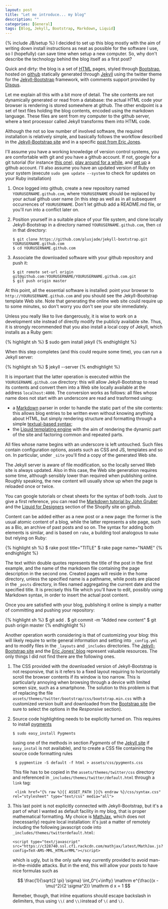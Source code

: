 ```yaml
---
layout: post
title: "Let me introduce... my blog"
description: ""
categories: [General]
tags: [Blog, Jekyll, Bootstrap, Markdown, Liquid]
---
```

{% include JB/setup %}
I decided to set up this blog mostly with the aim of writing down install
instructions as neat as possible for the software I use, so I (hopefully)
can save time when setup a new computer. So, why don't
describe the technology behind the blog itself as a first post?

Quick and dirty: the blog is a set of [HTML](http://en.wikipedia.org/wiki/HTML)
pages, styled through [Bootstrap](http://twitter.github.com/bootstrap/), hosted
on [github](http://github.com) statically generated through
[Jekyll](http://jekyllrb.com) using the twitter theme for the
[Jekyll-Bootstrap](http://jekyllbootstrap.com) framework, with comments support
provided by [Disqus](http://diqus.com).

Let me explain all this with a bit more of detail. The site contents are not
dynamically generated or read from a database: the actual HTML code your browser
is rendering is stored somewhere at github. The other endpoint is a set of text
files holding the blog contents, encoded using the markdown language. These files
are sent from my computer to the github server, where a text processor called
Jekyll transforms them into HTML code.

Although the not so low number of involved software, the required installation is
relatively simple, and basically follows the workflow described in the
[Jekyll-Bootstrap site](http://jekyllbootstrap.com) and in a specific [post from
Eric Jones](http://erjjones.github.com/blog/How-I-built-my-blog-in-one-day).

I'll assume you have a working knowledge of version control systems, you are
comfortable with git and you have a github account. If not, google for a git
tutorial (for instance [this one](http://learn.github.com/p/intro.html)),
[play around for a while](http://try.github.com), and [set
up](http://github.com/signup) a github account. I'll also assume you have an
updated version of Ruby on your system (execute `sudo gem update --system` to
check for updates on your Ruby installation)

1. Once logged into github, create a new repository named
   `YOURUSERNAME.github.com`, where `YOURUSERNAME` should be replaced by your
   actual github user name (in this step as well as in all subsequent occurrences
   of `YOURUSERNAME`. Don't let github add a README.md file, or you'll run
   into a conflict later on.
2. Position yourself in a suitable place of your file system, and clone locally
   Jekyll-Bootstrap in a directory named `YOURUSERNAME.github.com`, then `cd` in
   that directory:

       $ git clone https://github.com/plusjade/jekyll-bootstrap.git YOURUSERNAME.github.com
       $ cd YOURUSERNAME.github.com

3. Associate the downloaded software with your github repository and push it:

       $ git remote set-url origin git@github.com:YOURUSERNAME/YOURUSERNAME.github.com.git
       $ git push origin master

At this point, all the essential software is installed: point your browser to
`http://YOURUSERNAME.github.com` and you should see the Jekyll-Bootstrap template
Web site. Note that generating the online web site could require up to some minutes,
so don't worry you don't see your site immediately.

Unless you really like to live dangerously, it is wise to work on a development site
instead of directly modify the publicly available site. Thus, it is strongly recommended
that you also install a local copy of Jekyll, which installs as a Ruby gem:

{% highlight sh %}
$ sudo gem install jekyll
{% endhighlight %}

When this step completes (and this could require some time), you can run a
Jekyll server:

{% highlight sh %}
$ jekyll --server
{% endhighlight %}

It is important that the latter operation is executed within the
`YOURUSERNAME.github.com` directory: this will allow Jekyll-Bootstrap to read its contents
and convert them into a Web site locally available at the address `localhost:4000`.
The conversion works as follows: all files whose name does not start with an underscore
are read and trasformed using:

* a [Markdown](http://daringfireball.net/projects/markdown/) parser in order to
  handle the static part of the site contents: this allows blog entries to be written
  even without knowing anything about HTML, but simply rendering structure and formatting
  through a simple [textual-based
  syntax](http://daringfireball.net/projects/markdown/syntax);
* the [Liquid templating engine](http://liquidmarkup.org/) with the aim of rendering the
  dynamic part of the site and factoring common and repeated parts.

All files whose name begins with an underscore is left untouched. Such files contain
configuration options, assets such as CSS and JS, templates and so on. In particular,
under `_site` you'll find a copy of the generated Web site.

The Jekyll server is aware of file modification, so the locally served Web site is always
updated. Also in this case, the Web site generation requires some time,
although sensibly lower than required when publishing online. Roughly speaking, the new
content will usually show up when the page is reloaded once or twice.

You can google tutorials or cheat sheets for the syntax of both tools. Just to give a
first reference, you can read the [Markdown tutorial by John
Gruber](http://daringfireball.net/projects/markdown/) and the [Liquid for
Designers](https://github.com/Shopify/liquid/wiki/Liquid-for-Designers) section of the
Shopify site on github.

Content can be added either as a new post or a new page: the former is the usual
atomic content of a blog, while the latter represents a site page, such as a Bio, an
archive of past posts and so on. The syntax for adding both elements is similar, and
is based on `rake`, a building tool analogous to `make` but relying on Ruby:

{% highlight sh %}
$ rake post title="TITLE"
$ rake page name="NAME"
{% endhighlight %}

The text within double quotes represents the title of the post in the first example,
and the name of the markdown file containing the page description in the second one.
Created pages will reside in the home directory, unless the specified name is a
pathname, while posts are placed in the `_posts` directory, in files named aggregating
the current date and the specified title. It is precisely this file which you'll have
to edit, possibly using Markdown syntax, in order to insert the actual post content.

Once you are satisfied with your blog, publishing it online is simply a matter of
committing and pushing your repository:

{% highlight sh %}
$ git add .
$ git commit -m "Added new content"
$ git push origin master
{% endhighlight %}

Another operation worth considering is that of customizing your blog: this will likely
require to write general information and setting into `_config.yml` and to modify files
in the `_layouts` and `_includes` directories. The [Jekyll-Bootstrap
site](http://jekyllbootstrap.com/usage/blog-configuration.html) and the [Eric Jones'
blog](http://erjjones.github.com/blog/How-I-built-my-blog-in-one-day) represent
valuable resources. The only things I did not find there are the following ones.

1. The CSS provided with the downloaded version of Jekyll-Bootstrap is not responsive,
   that is it refers to a fixed layout requiring to horizontally scroll the browser
   contents if its window is too narrow. This is particularly annoying when browsing
   through a device with limited screen size, such as a smartphone. The solution to this
   problem is that of replacing the file
   `assets/themes/twitter/bootstrap/css/bootstrap.min.css` with a customized version
   built and downloaded from the [Bootstrap
   site](http://twitter.github.com/bootstrap/customize.html) (be sure to select
   the options in the *Responsive* section).
2. Source code highlighting needs to be explicitly turned on. This requires to install
   [pygments](http://pygments.org)

       $ sudo easy_install Pygments

    (using one of the methods in section *Pygments* of the [Jekyll
    site](https://github.com/mojombo/jekyll/wiki/Install) if `easy_instal` is not
    available), and to create a CSS file containing the source code formatting rules

        $ pygmentize -S default -f html > assets/css/pygments.css

    This file has to be copied in the `assets/themes/twitter/css` directory and
    referenced in `_includes/themes/twitter/default.html` through a `link` tag:

        <link href="{% raw %}{{ ASSET_PATH }}{% endraw %}/css/syntax.css" rel="stylesheet" type="text/css" media="all">

3. This last point is not explicitly connected with Jekyll-Bootstrap, but it's a
   part of what I wanted as default facility in my blog, that is proper mathematical
   formatting. My choice is [MathJax](http://www.mathjax.org), which does not
   (necessarily) require local installation: it's just a matter of remotely including
   the following javascript code into `_includes/themes/twitterdefault.html`:

       <script type="text/javascript" src="https://c328740.ssl.cf1.rackcdn.com/mathjax/latest/MathJax.js?config=TeX-AMS-MML_HTMLorMML"></script>

    which is ugly, but is the only safe way currently provided to avoid
    man-in-the-middle attacks. But in the end, this will allow your posts to
    have nice formulas such as

    $$ \frac{1}{\sqrt{2 \pi} \sigma} \int_0^{+\infty} \mathrm e^{\frac{(x - \mu)^2}{2 \sigma^2}} \mathrm d x = 1 $$

    Remeber, though,
    that inline equations should escape backslash in delimiters, thus using `\\(` and
    `\\)`instead of `\(` and `\)`.
